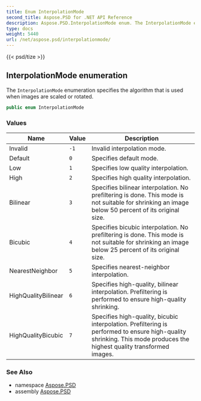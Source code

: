 ```yaml
---
title: Enum InterpolationMode
second_title: Aspose.PSD for .NET API Reference
description: Aspose.PSD.InterpolationMode enum. The InterpolationMode enumeration specifies the algorithm that is used when images are scaled or rotated
type: docs
weight: 5440
url: /net/aspose.psd/interpolationmode/
---
```

{{< psd/tize >}}
## InterpolationMode enumeration

The `InterpolationMode` enumeration specifies the algorithm that is used when images are scaled or rotated.

```csharp
public enum InterpolationMode
```

### Values

| Name | Value | Description |
| --- | --- | --- |
| Invalid | `-1` | Invalid interpolation mode. |
| Default | `0` | Specifies default mode. |
| Low | `1` | Specifies low quality interpolation. |
| High | `2` | Specifies high quality interpolation. |
| Bilinear | `3` | Specifies bilinear interpolation. No prefiltering is done. This mode is not suitable for shrinking an image below 50 percent of its original size. |
| Bicubic | `4` | Specifies bicubic interpolation. No prefiltering is done. This mode is not suitable for shrinking an image below 25 percent of its original size. |
| NearestNeighbor | `5` | Specifies nearest-neighbor interpolation. |
| HighQualityBilinear | `6` | Specifies high-quality, bilinear interpolation. Prefiltering is performed to ensure high-quality shrinking. |
| HighQualityBicubic | `7` | Specifies high-quality, bicubic interpolation. Prefiltering is performed to ensure high-quality shrinking. This mode produces the highest quality transformed images. |

### See Also

* namespace [Aspose.PSD](../../aspose.psd/)
* assembly [Aspose.PSD](../../)


